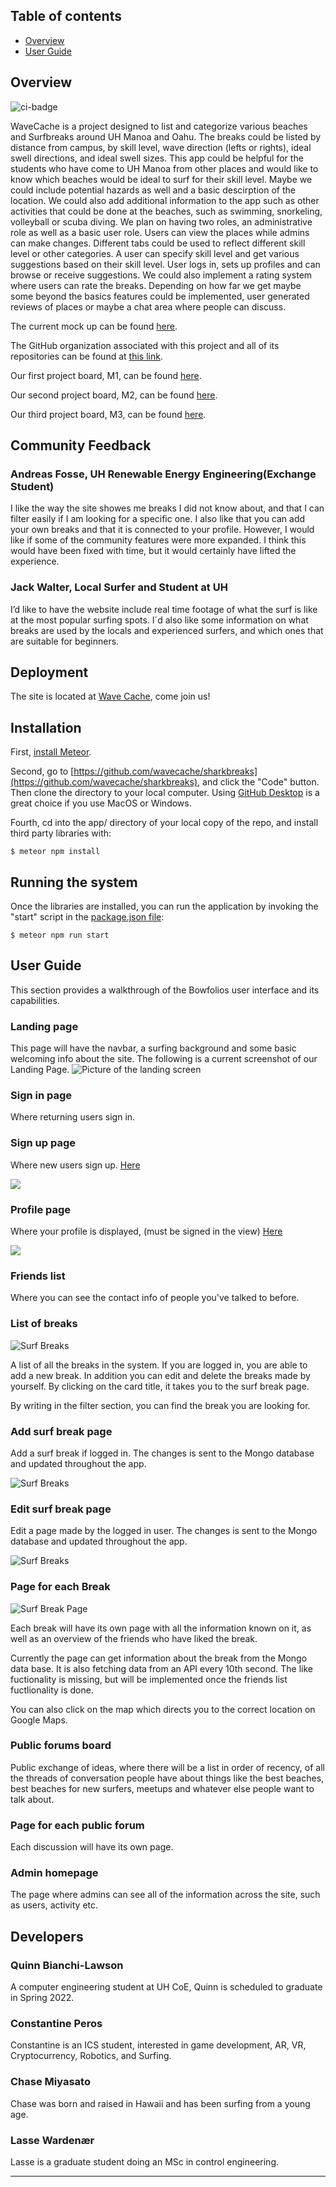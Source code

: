 ## Table of contents

* [Overview](#overview)
* [User Guide](#user-guide)

## Overview

![ci-badge](https://github.com/wavecache/sharkbreaks/workflows/wave-cache/badge.svg)

WaveCache is a project designed to list and categorize various beaches and Surfbreaks around UH Manoa and Oahu.  The breaks could be listed by distance from campus, by skill level, wave direction (lefts or rights), ideal swell directions, and ideal swell sizes.  This app could be helpful for the students who have come to UH Manoa from other places and would like to know which beaches would be ideal to surf for their skill level.  Maybe we could include potential hazards as well and a basic descirption of the location.  We could also add additional information to the app such as other activities that could be done at the beaches, such as swimming, snorkeling, volleyball or scuba diving.  We plan on having two roles, an administrative role as well as a basic user role.  Users can view the places while admins can make changes.  Different tabs could be used to reflect different skill level or other categories.  A user can specify skill level and get various suggestions based on their skill level.  User logs in, sets up profiles and can browse or receive suggestions.  We could also implement a rating system where users can rate the breaks.  Depending on how far we get maybe some beyond the basics features could be implemented, user generated reviews of places or maybe a chat area where people can discuss.

The current mock up can be found <a href="https://studntnu-my.sharepoint.com/:b:/g/personal/lassetw_ntnu_no/ER4MvZZXC5VJkEwnQwLg744BxYV8sqoXK-FxqbB4tIq1rw?e=dQj4tf">here</a>.

The GitHub organization associated with this project and all of its repositories can be found at <a href="https://github.com/wavecache">this link</a>.

Our first project board, M1, can be found <a href="https://github.com/wavecache/sharkbreaks/projects/1">here</a>.
  
Our second project board, M2, can be found <a href="https://github.com/wavecache/sharkbreaks/projects/2">here</a>.

Our third project board, M3, can be found <a href="https://github.com/wavecache/sharkbreaks/projects/3">here</a>.

## Community Feedback

### Andreas Fosse, UH Renewable Energy Engineering(Exchange Student)
I like the way the site showes me breaks I did not know about, and that I can filter easily if I am looking for a specific one. I also like that you can add your own breaks and that it is connected to your profile. However, I would like if some of the community features were more expanded. I think this would have been fixed with time, but it would certainly have lifted the experience.  

### Jack Walter, Local Surfer and Student at UH
I’d like to have the website include real time footage of what the surf is like at the most popular surfing spots. I´d also like some information on what breaks are used by the locals and experienced surfers, and which ones that are suitable for beginners.

## Deployment

The site is located at <a href="http://www.wavecache.surf/#/">Wave Cache</a>, come join us! 

## Installation

First, [install Meteor](https://www.meteor.com/install).

Second, go to [https://github.com/wavecache/sharkbreaks](https://github.com/wavecache/sharkbreaks), and click the "Code" button. Then clone the directory to your local computer. Using [GitHub Desktop](https://desktop.github.com/) is a great choice if you use MacOS or Windows.

Fourth, cd into the app/ directory of your local copy of the repo, and install third party libraries with:

```
$ meteor npm install
```

## Running the system

Once the libraries are installed, you can run the application by invoking the "start" script in the [package.json file](https://github.com/ics-software-engineering/meteor-application-template-react/blob/master/app/package.json):

```
$ meteor npm run start
```

## User Guide

This section provides a walkthrough of the Bowfolios user interface and its capabilities.


### Landing page

This page will have the navbar, a surfing background and some basic welcoming info about the site.
The following is a current screenshot of our Landing Page.
![Picture of the landing screen](/Images/LandingPage11-18.png)


### Sign in page

Where returning users sign in.


### Sign up page

Where new users sign up.
<a href="http://www.wavecache.surf/#/signup">Here</a>

<img src="/Images/Register.JPG">

### Profile page

Where your profile is displayed, (must be signed in the view)
<a href="http://www.wavecache.surf/#/profile">Here</a>

<img src="/Images/Profile.JPG">



### Friends list

Where you can see the contact info of people you've talked to before.


### List of breaks

![Surf Breaks](/Images/SurfBreaks.png)

A list of all the breaks in the system. If you are logged in, you are able to add a new break. In addition you can edit and delete the breaks made by yourself. By clicking on the card title, it takes you to the surf break page.

By writing in the filter section, you can find the break you are looking for.

### Add surf break page

Add a surf break if logged in. The changes is sent to the Mongo database and updated throughout the app. 

![Surf Breaks](/Images/addPage.png)

### Edit surf break page

Edit a page made by the logged in user. The changes is sent to the Mongo database and updated throughout the app. 

![Surf Breaks](/Images/editPage.png)


### Page for each Break


![Surf Break Page](/Images/surfBreakPage.png)

Each break will have its own page with all the information known on it, as well as an overview of the friends who have liked the break.

Currently the page can get information about the break from the Mongo data base. It is also fetching data from an API every 10th second. The like fuctionality is missing, but will be implemented once the friends list fuctlionality is done. 

You can also click on the map which directs you to the correct location on Google Maps.


### Public forums board

Public exchange of ideas, where there will be a list in order of recency, of all the threads of conversation people have about things like the best beaches, best beaches for new surfers, meetups and whatever else people want to talk about.


### Page for each public forum

Each discussion will have its own page.


### Admin homepage

The page where admins can see all of the information across the site, such as users, activity etc.

## Developers

### Quinn Bianchi-Lawson

A computer engineering student at UH CoE, Quinn is scheduled to graduate in Spring 2022.

### Constantine Peros

Constantine is an ICS student, interested in game development, AR, VR, Cryptocurrency, Robotics, and Surfing.

### Chase Miyasato

Chase was born and raised in Hawaii and has been surfing from a young age.

### Lasse Wardenær

Lasse is a graduate student doing an MSc in control engineering.

-----
